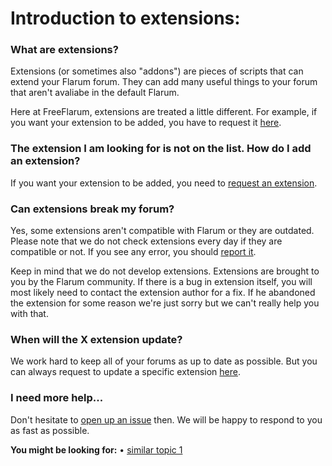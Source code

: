 # Introduction to extensions:

### What are extensions?
Extensions (or sometimes also "addons") are pieces of scripts that can extend your Flarum forum.
They can add many useful things to your forum that aren't avaliabe in the default Flarum.

Here at FreeFlarum, extensions are treated a little different. For example, if you want your extension
to be added, you have to request it [here](https://www.github.com/gwillem/freeflarum.com/issues). 

### The extension I am looking for is not on the list. How do I add an extension? 
If you want your extension to be added, you need to [request an extension](https://www.freeflarum.com/docs).

### Can extensions break my forum?
Yes, some extensions aren't compatible with Flarum or they are outdated. Please note that we do not check extensions every day if they are compatible or not.
If you see any error, you should [report it](https://www.github.com/gwillem/freeflarum.com/issues).

Keep in mind that we do not develop extensions. Extensions are brought to you by the Flarum community.
If there is a bug in extension itself, you will most likely need to contact the extension author for a fix.
If he abandoned the extension for some reason we're just sorry but we can't really help you with that.

### When will the X extension update?
We work hard to keep all of your forums as up to date as possible. But you can always request to update a specific extension [here](https://www.github.com/gwillem/freeflarum.com/issues).

### I need more help...
Don't hesitate to [open up an issue](https://www.github.com/gwillem/freeflarum.com/issues/new) then. We will be happy to respond to you as fast as possible.

__You might be looking for:__
• [similar topic 1](https://www.freeflarum.com/docs)
